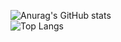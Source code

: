 <!---
AzloTaken/AzloTaken is a ✨ special ✨ repository because its `README.md` (this file) appears on your GitHub profile.
You can click the Preview link to take a look at your changes.
--->
![Anurag's GitHub stats](https://github-readme-stats.vercel.app/api?username=azlotaken&show_icons=true&theme=dark)
<br>
![Top Langs](https://github-readme-stats.vercel.app/api/top-langs/?username=azlotaken&show_icons=true&hide_border=true&count_private=true&include_all_commits=true&theme=dark)


